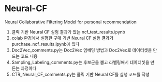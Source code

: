 # Neural-CF
Neural Collaborative Filtering Model for personal recommendation


1. 클릭 기반 Neural CF 실험 결과가 있는 ncf_test_results.ipynb
2. colab 환경에서 실험한 구매 기반 Neural CF 실험 결과가 purchase_ncf_results.ipynb에 있다
3. Doc2Vec_comments.py는 Doc2Vec 임베딩 방법과 Doc2Vec로 데이터셋을 만드는 코드 내용
4. Sampling_Labeling_comments.py는 후보군을 뽑고 라벨링해서 데이터셋을 만든는 과정이다
5. CTR_Neural_CF_comments.py는 클릭 기반 Neural CF를 실행 코드를 작성
